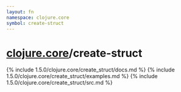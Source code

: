 ```yaml
---
layout: fn
namespace: clojure.core
symbol: create-struct
---
```


# [clojure.core](../)/create-struct

{% include 1.5.0/clojure.core/create_struct/docs.md %}
{% include 1.5.0/clojure.core/create_struct/examples.md %}
{% include 1.5.0/clojure.core/create_struct/src.md %}

